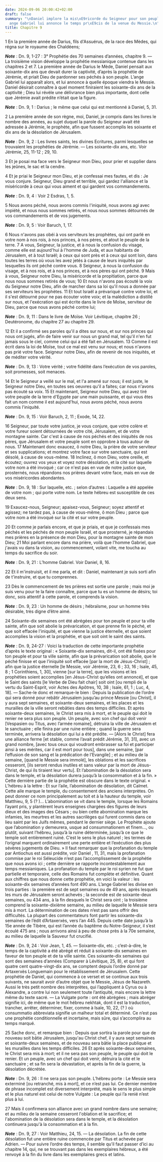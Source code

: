 ```yaml
---
date: 2024-09-06 20:00:42+02:00
draft: false
summary: "\nDaniel implore la mis\xE9ricorde du Seigneur pour son peuple.\nL\u2019\
  ange Gabriel lui annonce le temps pr\xE9cis de la venue du Messie.\n"
title: Chapitre 9
---
```





1 En la première année de Darius, fils d'Assuérus, de la race des Mèdes, qui régna sur le royaume des Chaldéens;

***Note*** :  Dn. 9, 1-27 : 3° Prophétie des 70 semaines d’années, chapitre 9. ― La troisième vision développe la prophétie messianique contenue dans les chapitres 2 et 7. La première année de Darius le Mède, Daniel pensait aux soixante-dix ans que devait durer la captivité, d’après la prophétie de Jérémie, et priait Dieu de pardonner ses péchés à son peuple. L’ange Gabriel lui apparaît alors, et lui annonce à quelle époque viendra le Messie. Daniel désirait connaître à quel moment finiraient les soixante-dix ans de la captivité ; Dieu lui révèle une délivrance bien plus importante, dont celle que Jérémie avait prédite n’était que la figure.

***Note*** :  Dn. 9, 1 : Darius ; le même que celui qui est mentionné à Daniel, 5, 31.

2 La première année de son règne, moi, Daniel, je compris dans les livres le nombre des années, au sujet duquel la parole du Seigneur avait été adressée à Jérémie, le prophète, afin que fussent accomplis les soixante et dix ans de la désolation de Jérusalem.

***Note*** :  Dn. 9, 2 : Les livres saints, les divines Ecritures, parmi lesquelles se trouvaient les prophéties de Jérémie. ― Les soixante-dix ans, etc. Voir Jérémie, 25, 11-12 ; 29, 10.

3 Et je posai ma face vers le Seigneur mon Dieu, pour prier et supplier dans les jeûnes, le sac et la cendre.


4 Et je priai le Seigneur mon Dieu, et je confessai mes fautes, et dis : Je vous conjure. Seigneur, Dieu grand et terrible, qui gardez l'alliance et la miséricorde à ceux qui vous aiment et qui gardent vos commandements.

***Note*** :  Dn. 9, 4 : Voir 2 Esdras, 1, 5.


5 Nous avons péché, nous avons commis l'iniquité, nous avons agi avec impiété, et nous nous sommes retirés, et nous nous sommes détournés de vos commandements et de vos jugements.

***Note*** :  Dn. 9, 5 : Voir Baruch, 1, 17.

6 Nous n'avons pas obéi à vos serviteurs les prophètes, qui ont parlé en votre nom à nos rois, à nos princes, à nos pères, et atout le peuple de la terre. 7 A vous, Seigneur, la justice, et à nous la confusion du visage, comme elle est aujourd'hui à l'homme de Juda, et aux habitants de Jérusalem, et à tout Israël; à ceux qui sont près et à ceux qui sont loin, dans toutes les terres où vous les avez jetés à cause de leurs iniquités par lesquelles ils ont péché contre vous. 8 Seigneur, à nous la confusion du visage, et à nos rois, et à nos princes, et à nos pères qui ont péché. 9 Mais à vous, Seigneur notre Dieu, la miséricorde et la propitiation, parce que nous nous sommes retirés de vous; 10 Et nous n'avons pas écouté la voix du Seigneur notre Dieu, afin de marcher dans sa loi qu'il nous a donnée par ses serviteurs les prophètes. 11 Et tout Israël a prévariqué contre votre loi, et il s'est détourné pour ne pas écouter votre voix; et la malédiction a distillé sur nous, et l'exécration qui est écrite dans le livre
de Moïse, serviteur de Dieu, parce que nous avons péché contre lui;

***Note*** :  Dn. 9, 11 : Dans le livre de Moïse. Voir Lévitique, chapitre 26 ; Deutéronome, du chapitre 27 au chapitre 29.

12 Et il a confirmé ses paroles qu'il a dites sur nous, et sur nos princes qui nous ont jugés, afin de faire venir sur nous un grand mal, tel qu'il n'en fut jamais sous le ciel, comme celui qui a été fait en Jérusalem. 13 Comme il est écrit dans la loi de Moïse, tout ce mal est venu sur nous; et nous n'avons pas prié votre face. Seigneur notre Dieu, afin de revenir de nos iniquités, et de méditer votre vérité.

***Note*** :  Dn. 9, 13 : Votre vérité ; votre fidélité dans l’exécution de vos paroles, soit promesses, soit menaces.

14 Et le Seigneur a veillé sur le mal, et l'a amené sur nous; il est juste, le Seigneur notre Dieu, en toutes ses oeuvres qu'il a faites; car nous n'avons pas écouté sa voix. 15 Et maintenant, Seigneur notre Dieu, qui avez tiré votre peuple de la terre d'Egypte par une main puissante, et qui vous êtes fait un nom comme il est aujourd'hui, nous avons péché, nous avons commis l'iniquité.

***Note*** :  Dn. 9, 15 : Voir Baruch, 2, 11 ; Exode, 14, 22.

16 Seigneur, par toute votre justice, je vous conjure, que votre colère et votre fureur soient détournées de votre cité, Jérusalem, et de votre montagne sainte. Car c'est à cause de nos péchés et des iniquités de nos pères, que Jérusalem et votre peuple sont en opprobre à tous autour de nous. 17 Maintenant donc exaucez, ô notre Dieu, la prière de votre serviteur et ses supplications; et montrez votre face sur votre sanctuaire, qui est désolé, à cause de vous-même. 18 Inclinez, ô mon Dieu, votre oreille, et écoutez; ouvrez vos yeux et voyez notre désolation, et la cité sur laquelle votre nom a été invoqué ; car ce n'est pas en vue de notre justice que, prosternés, nous répandons nos prières devant votre face, mais en vue de vos miséricordes abondantes.

***Note*** :  Dn. 9, 18 : Sur laquelle, etc. ; selon d’autres : Laquelle a été appelée de votre nom ; qui porte votre nom. Le texte hébreu est susceptible de ces deux sens.

19 Exaucez-nous, Seigneur; apaisez-vous, Seigneur; soyez attentif et agissez; ne tardez pas, à cause de vous-même, ô mon Dieu ; parce que votre nom a été invoqué sur la cité et sur votre peuple.


20 Et comme je parlais encore, et que je priais, et que je confessais mes péchés et les péchés de mon peuple Israël, et que prosterné, je répandais mes prières en la présence de mon Dieu, pour la montagne sainte de mon Dieu; 21 Moi parlant encore dans ma prière, voilà que l'homme Gabriel, que j'avais vu dans la vision, au commencement, volant vite, me toucha au temps du sacrifice du soir.

***Note*** :  Dn. 9, 21 : L’homme Gabriel. Voir Daniel, 8, 16.

22 Et il m'instruisit, et il me parla, et dit : Daniel, maintenant je suis sorti afin de t'instruire, et que tu comprennes.


23 Dès le commencement de tes prières est sortie une parole ; mais moi je suis venu pour te la faire connaître, parce que tu es un homme de désirs; toi donc, sois attentif à cette parole, et comprends la vision.

***Note*** :  Dn. 9, 23 : Un homme de désirs ; hébraïsme, pour un homme très désirable, très digne d’être aimé.

24 Soixante-dix semaines ont été abrégées pour ton peuple et pour ta ville sainte, afin que soit abolie la prévarication, et que prenne fin le péché, et que soit effacée l'iniquité, et que vienne la justice éternelle, et que soient accomplies la vision et la prophétie, et que soit oint le saint des saints.

***Note*** :  Dn. 9, 24-27 : Voici la traduction de cette importante prophétie d’après le texte original : « Soixante-dix semaines, dit-il, ont été fixées pour ton peuple et pour ta ville sainte, afin que la prévarication soit abolie, que le péché finisse et que l’iniquité soit effacée [par la mort de Jésus-Christ] ; afin que la justice éternelle [le Messie, voir Jérémie, 23, 6 ; 33, 16 ; Isaïe, 45, 8 ; 1 Corinthiens, 1, 30], vienne [sur la terre], que les visions et les prophéties soient accomplies [en Jésus-Christ qu’elles ont annoncé], et que le Saint des saints [le Verbe de Dieu fait chair] soit oint [ou rempli de la vertu du Saint-Esprit, voir Actes des Apôtres, 10, 38 ; Isaïe, 61, 1 ; Luc, 4, 18]. ― Sache-le donc et remarque-le bien : Depuis la publication de l’ordre qui sera donné pour rebâtir Jérusalem jusqu’au prince Messie [ou Christ], il y aura sept semaines, et soixante-deux semaines, et les places et les murailles de la ville seront rebâties dans des temps difficiles. Et après soixante-deux semaines, le
Christ sera mis à mort, et le peuple qui doit le renier ne sera plus son peuple. Un peuple, avec son chef qui doit venir [Vespasien ou Titus, avec l’armée romaine], détruira la ville de Jérusalem et le sanctuaire ; elle finira par une ruine entière ; quand la guerre sera terminée, arrivera la désolation qui lui a été prédite. ― [Alors le Christ] fera une alliance ferme [et stable, comme l’avait prédit Jérémie, 31, 31], avec un grand nombre, [avec tous ceux qui voudront embrasser sa foi et participer ainsi à ses mérites, car il est mort pour tous], dans une semaine, [par l’effusion de son sang et la prédication de l’Evangile] ; et au milieu de la semaine, [quand le Messie sera immolé], les oblations et les sacrifices cesseront, [ils seront rendus inutiles et sans valeur par la mort de Jésus-Christ, de qui ils tiraient leur vertu]. Et l’abomination de la désolation sera dans le temple, et la désolation durera jusqu’à la consommation et à la fin. » Cette dernière partie de la prophétie est obscure dans le texte
original. « L’hébreu à la lettre : Et sur l’aile, l’abomination de désolation, dit Calmet. Cette aile marque le temple, du consentement des anciens interprètes. On peut donner ce nom principalement au toit et à la hauteur du temple, voir Matthieu, 9, 5 (? )… L’abomination se vit dans le temple, lorsque les Romains l’ayant pris, y plantèrent leurs enseignes chargées des figures de leurs dieux et des images des Césars ; ou bien cette abomination marque les infamies, les meurtres et les autres sacrilèges qui furent commis dans ce lieu saint par les Juifs mêmes, pendant le dernier siège. Le Prophète ajoute que l’abomination y demeurera, usque ad consummationem et finem…, ou plutôt, suivant l’hébreu, jusqu’à la ruine déterminée, jusqu’à ce que le temple soit entièrement ruiné. C’est le sens le plus naturel ; les termes de l’orignal marquent ordinairement une perte entière et l’exécution des plus sévères jugements de Dieu. » Il faut remarquer que la profanation du temple par Antiochus est aussi prédite, voir Daniel
, 11, 31, mais la profanation commise par le roi Séleucide n’est pas l’accomplissement de la prophétie que nous avons ici ; cette dernière se rapporte incontestablement aux temps messianiques. La profanation du temple par le roi syrien ne fut que partielle et temporaire, celle des Romains fut complète et définitive. Quant aux chiffres que nous donne cette prophétie, en voici la valeur : les soixante-dix semaines d’années font 490 ans. L’ange Gabriel les divise en trois parties : la première est de sept semaines ou de 49 ans, après lesquels les murs de Jérusalem seront achevés ; la seconde est de soixante-deux semaines, ou 434 ans, à la fin desquels le Christ sera oint ; la troisième comprend la soixante-dixième semaine, au milieu de laquelle le Messie sera mis à mort. La détermination de ces dates n’est pas sans offrir des difficultés. La plupart des commentateurs font partir les soixante-dix semaines de l’édit d’Artaxerxès, vers l’an 445. Depuis cette date jusqu’à la 15e année de Tibère, qui est l’année du
baptême du Notre-Seigneur, il s’est écoulé 475 ans ; nous arrivons ainsi à peu de chose près à la 70e semaine, au milieu de laquelle la Sauveur fut crucifié.

***Note*** :  Dn. 9, 24 : Voir Jean, 1, 45. ― Soixante-dix, etc. ; c’est-à-dire, le temps de la captivité a été abrégé et réduit à soixante-dix semaines en faveur de ton peuple et de ta ville sainte. Ces soixante-dix semaines qui sont des semaines d’années (Comparer à Lévitique, 25, 8), et qui font quatre cent quatre-vingt-dix ans, se comptent depuis l’ordre donné par Artaxerxès Longuemain pour le rétablissement de Jérusalem. Cette prophétie de Daniel, qui commence à ce verset et se continue aux trois suivants, ne saurait avoir d’autre objet que le Messie, Jésus de Nazareth. Aussi le très petit nombre des interprètes, qui l’appliquent à Cyrus ou à Alexandre, a contre lui non seulement toute l’antiquité, mais encore la lettre même du texte sacré. ― La Vulgate porte : ont été abrégées ; mais abréger signifie ici, de même que le mot hébreu nekhtak, dont il est la traduction, trancher, arrêter, déterminer, fixer, comme à Isaïe, 10, 22, (? ) où consummatio abbreviata signifie un malheur total et déterminé. Ce n’est pas une
prophétie conditionnelle et incertaine, mais sûre, qui s’accomplira au temps marqué.

25 Sache donc, et remarque bien : Depuis que sortira la parole pour que de nouveau soit bâtie Jérusalem, jusqu'au Christ chef, il y aura sept semaines et soixante-deux semaines, et de nouveau sera bâtie la place publique et les murailles dans les temps difficiles. 26 Et après soixante-deux semaines, le Christ sera mis à mort; et il ne sera pas son peuple, le peuple qui doit le renier. Et un peuple, avec un chef qui doit venir, détruira la cité et le sanctuaire ; et sa fin sera la dévastation, et après la fin de la guerre, la désolation décrétée.

***Note*** :  Dn. 9, 26 : Il ne sera pas son peuple. L’hébreu porte : Le Messie sera exterminé [ou retranché, mis à mort], et ce n’est pas lui. Ce dernier membre de phrase incomplet est diversement interprété, mais le sens le plus simple et le plus naturel est celui de notre Vulgate : Le peuple qui l’a renié n’est plus à lui.

27 Mais il confirmera son alliance avec un grand nombre dans une semaine; et au milieu de la semaine cesseront l'oblation et le sacrifice; et l'abomination de la désolation sera dans le temple, et la désolation continuera jusqu'à la consommation et à la fin.

***Note*** :  Dn. 9, 27 : Voir Matthieu, 24, 15. ― La désolation. La fin de cette désolation fut une entière ruine commencée par Titus et achevée par Adrien. ― Pour suivre l’ordre des temps, il semble qu’il faut passer d’ici au chapitre 14, qui, ne se trouvant pas dans les exemplaires hébreux, a été renvoyé à la fin du livre dans les exemplaires grecs et latins.

